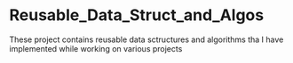 # Reusable_Data_Struct_and_Algos
 These project contains reusable data sctructures and algorithms tha I have implemented while working on various projects 
